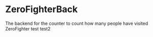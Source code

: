 # ZeroFighterBack

The backend for the counter to count how many people have visited ZeroFighter
test
test2

